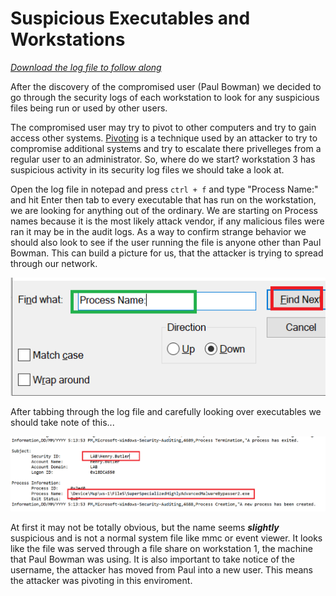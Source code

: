# Suspicious Executables and Workstations

[*Download the log file to follow along*](./logs/ws-3-security.csv)

After the discovery of the compromised user (Paul Bowman) we decided to go through the security logs of each workstation to look for any suspicious files being run or used by other users.


The compromised user may try to pivot to other computers and try to gain access other systems. [Pivoting](https://www.geeksforgeeks.org/pivoting-moving-inside-a-network/) is a technique used by an attacker to try to compromise additional systems and try to escalate there privelleges from a regular user to an administrator. So, where do we start? workstation 3 has suspicious activity in its security log files we should take a look at.
 
Open the log file in notepad and press `ctrl + f` and type "Process Name:" and hit Enter then tab to every executable that has run on the workstation, we are looking for anything out of the ordinary. We are starting on Process names because it is the most likely attack vendor, if any malicious files were ran it may be in the audit logs. As a way to confirm strange behavior we should also look to see if the user running the file is anyone other than Paul Bowman. This can build a picture for us, that the attacker is trying to spread through our network.

![Sysmon Extract All](./images/search.PNG)

After tabbing through the log file and carefully looking over executables we should take note of this...

![Sysmon Extract All](./images/find_next.PNG)

At first it may not be totally obvious, but the name seems ***slightly*** suspicious and is not a normal system file like mmc or event viewer. It looks like the file was served through a file share on workstation 1, the machine that Paul Bowman was using. It is also important to take notice of the username, the attacker has moved from Paul into a new user. This means the attacker was pivoting in this enviroment.
